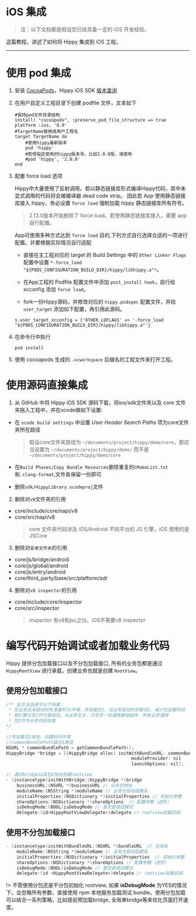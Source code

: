 # iOS 集成

>注：以下文档都是假设您已经具备一定的 iOS 开发经验。

这篇教程，讲述了如何将 Hippy 集成到 iOS 工程。

---

# 使用 pod 集成

1. 安装 [CocoaPods](https://cocoapods.org/)，Hippy iOS SDK [版本查询](https://cocoapods.org/pods/hippy)

2. 在用户自定义工程目录下创建 podfile 文件，文本如下

    ```text
    #保持pod文件目录结构
    install! "cocoapods", :preserve_pod_file_structure => true
    platform :ios, '8.0'
    #TargetName替换成用户工程名
    target TargetName do
        #使用hippy最新版本
        pod 'hippy'
        #若想指定使用的hippy版本号，比如2.0.0版，请使用
        #pod 'hippy', '2.0.0'
    end
    ```

3. 配置 force load 选项

    Hippy中大量使用了反射调用。若以静态链接库形式编译Hippy代码，其中未显式调用的代码将会被编译器 dead code strip。
    因此若 App 使用静态链接库接入 hippy，务必设置 `force load` 强制加载 hippy 静态链接库所有符号。
   
    > 2.13.0版本开始删除了 force load。若使用静态链接库接入，需要 app 自行配置。

    App可使用多种方式达到 `force load` 目的,下列方式自行选择合适的一项进行配置。并要根据实际情况自行适配

    * 直接在主工程对应的 target 的 Build Settings 中的 `Other Linker Flags` 配置中设置 `*-force_load "${PODS_CONFIGURATION_BUILD_DIR}/hippy/libhippy.a"*`。

    * 在App工程的 Podfile 配置文件中添加 `post_install hook`，自行给 xcconfig 添加 `force load`。

    * fork一份Hippy源码，并修改对应的 `hippy.podspec` 配置文件，并给 `user_target` 添加如下配置，再引用此源码。

    ```text
    s.user_target_xcconfig = {'OTHER_LDFLAGS' => '-force_load "${PODS_CONFIGURATION_BUILD_DIR}/hippy/libhippy.a"'}
    ```

4. 在命令行中执行

    ```text
    pod install
    ```

5. 使用 cocoapods 生成的 `.xcworkspace` 后缀名的工程文件来打开工程。

# 使用源码直接集成

1. 从 GitHub 中将 Hippy iOS SDK 源码下载，将ios/sdk文件夹以及 core 文件夹拖入工程中，并在xcode做如下设置:
- 在 `xcode build settings` 中设置 *User Header Search Paths* 项为core文件夹所在路径
    > 假设core文件夹路径为 `~/documents/project/hippy/demo/core`，那应当设置为 `~/documents/project/hippy/demo/` 而不是 `~/documents/project/hippy/demo/core`

- 在`Build Phases/Copy Bundle Resources`删除重复的`CMakeList.txt`和`.clang-format`,文件各保留一份即可
- 删除`sdk/HippyLibrary.xcodeproj`文件

2. 删除对`v8`文件夹的引用
- core/include/core/napi/v8
- core/src/napi/v8
    > core 文件夹代码涉及 iOS/Android 不同平台的 JS 引擎，iOS 使用的是 JSCore

3. 删除对`安卓文件夹`的引用
- core/js/bridge/android
- core/js/global/android
- core/js/entry/android
- core/third_party/base/src/platform/adr

4. 删除对`v8 inspector`的引用
- core/include/core/inspector
- core/src/inspector
    > inspector 有v8和jsc之分。iOS不需要v8 inspector

# 编写代码开始调试或者加载业务代码

Hippy 提供分包加载接口以及不分包加载接口, 所有的业务包都是通过 `HippyRootView` 进行承载，创建业务也就是创建 `RootView`。

## 使用分包加载接口

``` objectivec
/** 此方法适用于以下场景：
 * 在业务还未启动时先准备好JS环境，并加载包1，当业务启动时加载包2，减少包加载时间
 * 我们建议包1作为基础包，与业务无关，只包含一些通用基础组件，所有业务通用
 * 包2作为业务代码加载
*/

//先加载包1地址，创建执行环境
//commonBundlePath值包1路径
NSURL * commonBundlePath = getCommonBundlePath();
HippyBridge *bridge = [[HippyBridge alloc] initWithBundleURL: commonBundlePath
                                                moduleProvider: nil
                                                launchOptions: nil];

// 通过bridge以及包2地址创建rootview
- (instancetype)initWithBridge:(HippyBridge *)bridge  
    businessURL:(NSURL *)businessURL // 业务包地址
    moduleName:(NSString *)moduleName // 业务包启动函数名
    initialProperties:(NSDictionary *)initialProperties // 初始化参数
    shareOptions:(NSDictionary *)shareOptions  // 配置参数（进阶）
    isDebugMode:(BOOL)isDebugMode // 是否是调试模式
    delegate:(id<HippyRootViewDelegate>)delegate // rootview加载回调

```

## 使用不分包加载接口

``` objectivec
- (instancetype)initWithBundleURL:(NSURL *)bundleURL  // 包地址
    moduleName:(NSString *)moduleName // 业务包启动函数名
    initialProperties:(NSDictionary *)initialProperties  // 初始化参数
    shareOptions:(NSDictionary *)shareOptions // 配置参数（进阶）
    isDebugMode:(BOOL)isDebugMode // 是否是调试模式
    delegate:(id <HippyRootViewDelegate>)delegate // rootview加载回调
```

!> 不管使用分包还是不分包初始化 rootview, 如果 **isDebugMode** 为YES的情况下，会忽略所有参数，直接使用 npm 本地服务加载测试 bundle。使用分包加载可以结合一系列策略，比如提前预加载bridge, 全局单bridge等来优化页面打开速度。
